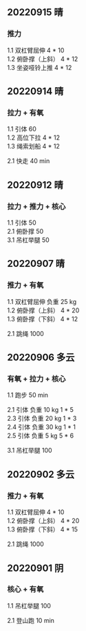 ## 20220915 晴

### 推力
1.1 双杠臂屈伸 4 * 10  
1.2 俯卧撑（上斜） 4 * 12   
1.3 坐姿哑铃上推 4 * 12    



## 20220914 晴

### 拉力 + 有氧
1.1 引体 60  
1.2 高位下拉 4 * 12  
1.3 绳索划船 4 * 12  

2.1 快走 40 min  



## 20220912 晴

### 拉力 + 推力 + 核心
1.1 引体 50  
2.1 俯卧撑 50  
3.1 吊杠举腿 50   



## 20220907 晴

### 推力 + 有氧
1.1 双杠臂屈伸 负重 25 kg  
1.2 俯卧撑（上斜） 4 * 20   
1.3 俯卧撑（下斜） 4 * 12   

2.1 跳绳 1000   



## 20220906 多云

### 有氧 + 拉力 + 核心
1.1 跑步 50 min  

2.1 引体 负重 10 kg 1 * 5      
2.3 引体 负重 20 kg 1 * 3   
2.4 引体 负重 30 kg 1 * 1  
2.5 引体 负重  5 kg 5 * 6  

3.1 吊杠举腿 100    



## 20220902 多云

### 推力 + 有氧
1.1 双杠臂屈伸     4 * 10  
1.2 俯卧撑（上斜） 4 * 20   
1.3 俯卧撑（下斜） 4 * 15     

2.1 跳绳 1000  



## 20220901 阴

### 核心 + 有氧
1.1 吊杠举腿 100  

2.1 登山跑 10 min     

